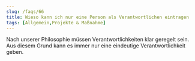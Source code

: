 ```yaml
---
slug: /faqs/66
title: Wieso kann ich nur eine Person als Verantwortlichen eintragen
tags: [Allgemein,Projekte & Maßnahme]
---
```

Nach unserer Philosophie müssen Verantwortlichkeiten klar geregelt sein. Aus diesem Grund kann es immer nur eine eindeutige Verantwortlichkeit geben.